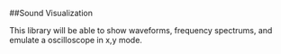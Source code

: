 ##Sound Visualization 

This library will be able to show waveforms, frequency spectrums, and emulate a oscilloscope in x,y mode.
